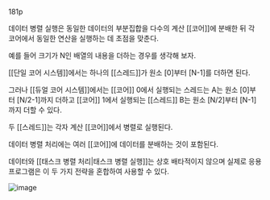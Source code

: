 181p

데이터 병렬 실행은 동일한 데이터의 부분집합을 다수의 계산 [[코어]]에 분배한 뒤 각 코어에서 동일한 연산을 실행하는 데 초점을 맞춘다.

예를 들어 크기가 N인 배열의 내용을 더하는 경우를 생각해 보자.

[[단일 코어 시스템]]에서는 하나의 [[스레드]]가 원소 [0]부터 [N-1]를 더하면 된다.

그러나 [[듀얼 코어 시스템]]에서는 [[코어]] 0에서 실행되는 스레드는 A는 원소 [0]부터 [N/2-1]까지 더하고 [[코어]] 1에서 실행되는 [[스레드]] B는 원소 [N/2]부터 [N-1] 까지 더할 수 있다.

두 [[스레드]]는 각자 계산 [[코어]]에서 병렬로 실행된다.

데이터 병렬 처리에는 여러 [[코어]]에 데이터를 분배하는 것이 포함된다.

데이터와 [[태스크 병렬 처리|태스크 병렬 실행]]는 상호 배타적이지 않으며 실제로 응용 프로그램은 이 두 가지 전략을 혼합하여 사용할 수 있다.

![image](https://user-images.githubusercontent.com/116250393/211191976-b63fce77-d579-4b67-8653-49ebbff6c7eb.png)
